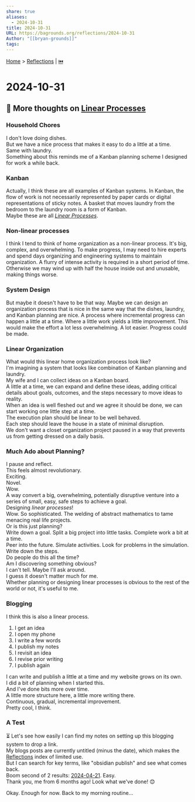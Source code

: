 ```yaml
---  
share: true  
aliases:  
  - 2024-10-31  
title: 2024-10-31  
URL: https://bagrounds.org/reflections/2024-10-31  
Author: "[[bryan-grounds]]"  
tags:   
---  
```

[Home](../index.md) > [Reflections](./index.md) | [⏮️](./2024-10-30.md)  
# 2024-10-31  
## 🤔 More thoughts on [Linear Processes](../topics/linear-processes.md)  
### Household Chores  
I don't love doing dishes.  
But we have a nice process that makes it easy to do a little at a time.  
Same with laundry.  
Something about this reminds me of a Kanban planning scheme I designed for work a while back.  
  
### Kanban  
Actually, I think these are all examples of Kanban systems. In Kanban, the flow of work is not necessarily represented by paper cards or digital representations of sticky notes. A basket that moves laundry from the bedroom to the laundry room is a form of Kanban.  
Maybe these are all _[Linear Processes](../topics/linear-processes.md)_.  
  
### Non-linear processes  
I think I tend to think of home organization as a non-linear process. It's big, complex, and overwhelming. To make progress, I may need to hire experts and spend days organizing and engineering systems to maintain organization. A flurry of intense activity is required in a short period of time. Otherwise we may wind up with half the house inside out and unusable, making things worse.  
  
### System Design  
But maybe it doesn't have to be that way. Maybe we can design an organization process that is nice in the same way that the dishes, laundry, and Kanban planning are nice. A process where incremental progress can happen a little at a time. Where a little work yields a little improvement. This would make the effort a lot less overwhelming. A lot easier. Progress could be made.  
  
### Linear Organization  
What would this linear home organization process look like?  
I'm imagining a system that looks like combination of Kanban planning and laundry.  
My wife and I can collect ideas on a Kanban board.  
A little at a time, we can expand and define these ideas, adding critical details about goals, outcomes, and the steps necessary to move ideas to reality.  
When an idea is well fleshed out and we agree it should be done, we can start working one little step at a time.  
The execution plan should be linear to be well behaved.  
Each step should leave the house in a state of minimal disruption.  
We don't want a closet organization project paused in a way that prevents us from getting dressed on a daily basis.  
  
### Much Ado about Planning?  
I pause and reflect.  
This feels almost revolutionary.  
Exciting.  
Novel.  
Wow.  
A way convert a big, overwhelming, potentially disruptive venture into a series of small, easy, safe steps to achieve a goal.  
Designing _linear processes_!  
Wow. So sophisticated. The welding of abstract mathematics to tame menacing real life projects.  
Or is this just planning?  
Write down a goal. Split a big project into little tasks. Complete work a bit at a time.  
Peer into the future. Simulate activities. Look for problems in the simulation. Write down the steps.  
Do people do this all the time?  
Am I discovering something obvious?  
I can't tell. Maybe I'll ask around.  
I guess it doesn't matter much for me.  
Whether planning or designing linear processes is obvious to the rest of the world or not, it's useful to me.  
  
### Blogging  
I think this is also a linear process.  
  
1. I get an idea  
2. I open my phone  
3. I write a few words  
4. I publish my notes  
5. I revisit an idea  
6. I revise prior writing  
7. I publish again  
  
I can write and publish a little at a time and my website grows on its own.  
I did a bit of planning when I started this.  
And I've done bits more over time.  
A little more structure here, a little more writing there.  
Continuous, gradual, incremental improvement.  
Pretty cool, I think.  
  
### A Test  
⏳ Let's see how easily I can find my notes on setting up this blogging system to drop a link.  
My blogs posts are currently untitled (minus the date), which makes the [Reflections](./index.md) index of limited use.  
But I can search for key terms, like "obsidian publish" and see what comes back.  
Boom second of 2 results: [2024-04-21](./2024-04-21.md). Easy.  
Thank you, me from 6 months ago! Look what we've done! 😊  
  
Okay. Enough for now. Back to my morning routine...  
